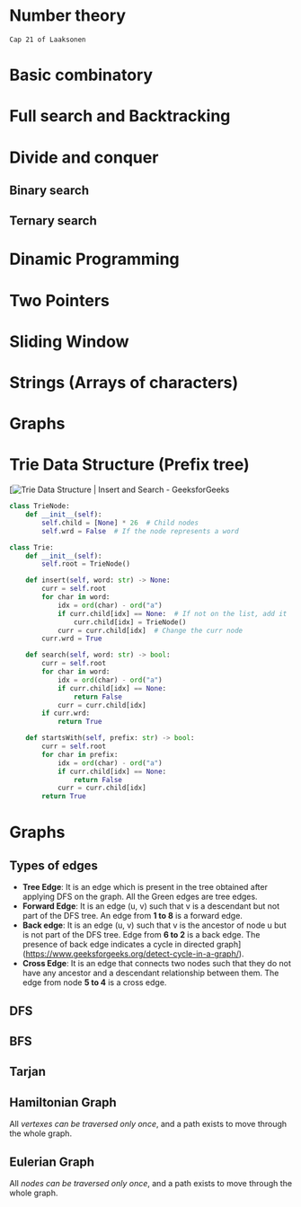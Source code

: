 # Number theory
`Cap 21 of Laaksonen`

# Basic combinatory
# Full search and Backtracking
# Divide and conquer
## Binary search
## Ternary search
# Dinamic Programming
# Two Pointers
# Sliding Window
# Strings (Arrays of characters)
# Graphs
# Trie Data Structure (Prefix tree)
[![Trie Data Structure | Insert and Search - GeeksforGeeks](https://media.geeksforgeeks.org/wp-content/uploads/20220828232752/Triedatastructure1.png)
```python
class TrieNode:
    def __init__(self):
        self.child = [None] * 26  # Child nodes
        self.wrd = False  # If the node represents a word

class Trie:
    def __init__(self):
        self.root = TrieNode()

    def insert(self, word: str) -> None:
        curr = self.root
        for char in word:
            idx = ord(char) - ord("a")
            if curr.child[idx] == None:  # If not on the list, add it
                curr.child[idx] = TrieNode()
            curr = curr.child[idx]  # Change the curr node
        curr.wrd = True

    def search(self, word: str) -> bool:
        curr = self.root
        for char in word:
            idx = ord(char) - ord("a")
            if curr.child[idx] == None:
                return False
            curr = curr.child[idx]
        if curr.wrd:
            return True

    def startsWith(self, prefix: str) -> bool:
        curr = self.root
        for char in prefix:
            idx = ord(char) - ord("a")
            if curr.child[idx] == None:
                return False
            curr = curr.child[idx]
        return True
```

# Graphs
## Types of edges
- **Tree Edge**: It is an edge which is present in the tree obtained after applying DFS on the graph. All the Green edges are tree edges. 
- **Forward Edge**: It is an edge (u, v) such that v is a descendant but not part of the DFS tree. An edge from **1 to 8** is a forward edge. 
- **Back edge**: It is an edge (u, v) such that v is the ancestor of node u but is not part of the DFS tree. Edge from **6 to 2** is a back edge. The presence of back edge indicates a cycle in directed graph](https://www.geeksforgeeks.org/detect-cycle-in-a-graph/). 
- **Cross Edge**: It is an edge that connects two nodes such that they do not have any ancestor and a descendant relationship between them. The edge from node **5 to 4** is a cross edge.
## DFS

## BFS

## Tarjan

## Hamiltonian Graph
All *vertexes can be traversed only once*, and a path exists to move through the whole graph.
## Eulerian Graph
All *nodes can be traversed only once*, and a path exists to move through the whole graph.